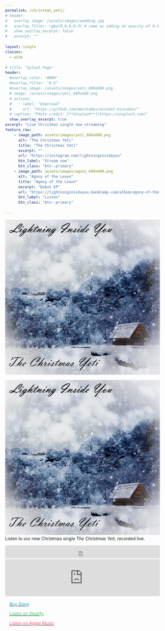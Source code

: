```yaml
---
permalink: /christmas_yeti/
# header:
#   overlay_image: /assets/images/wedding.jpg
#   overlay_filter: rgba(0,0,0,0.3) # same as adding an opacity of 0.5 to a black background
#   show_overlay_excerpt: false
#   excerpt: ""

layout: single
classes:
  - wide

# title: "Splash Page"
header:
  #overlay_color: "#000"
  #overlay_filter: "0.5"
  #overlay_image: /assets/images/yeti_600x600.png
  # image: /assets/images/yeti_600x600.png
  # actions:
  #   - label: "Download"
  #     url: "https://github.com/mmistakes/minimal-mistakes/"
  # caption: "Photo credit: [**Unsplash**](https://unsplash.com)"
  show_overlay_excerpt: true
excerpt: "Live Christmas single now streaming"
feature_row:
    - image_path: assets/images/yeti_600x600.png
      alt: "The Christmas Yeti"
      title: "The Christmas Yeti"
      excerpt: ""
      url: "https://instagram.com/lightninginsideyou"
      btn_label: "Stream now"
      btn_class: "btn--primary" 
    - image_path: assets/images/agony_600x600.png
      alt: "Agony of the Leave"
      title: "Agony of the Leave"
      excerpt: "Debut EP"
      url: "https://lightninginsideyou.bandcamp.com/album/agony-of-the-leave"
      btn_label: "Listen"
      btn_class: "btn--primary"

---
```

![](/assets/images/yeti_600x600.png)

![](christmas_yeti.assets/yeti_600x600.png)
Listen to our new Christmas single <i>The Christmas Yeti</i>, recorded live.
<iframe style="border: 0; width: 100%; height: 42px;" src="https://bandcamp.com/EmbeddedPlayer/track=3005642738/size=small/bgcol=ffffff/linkcol=0687f5/artwork=none/transparent=true/" seamless><a href="https://lightninginsideyou.bandcamp.com/track/the-christmas-yeti">The Christmas Yeti by Lightning Inside You</a></iframe>

<iframe style="border: 0; width: 100%; height: 120px;" src="https://bandcamp.com/EmbeddedPlayer/track=3005642738/size=large/bgcol=ffffff/linkcol=0687f5/tracklist=false/artwork=small/transparent=true/" seamless><a href="https://lightninginsideyou.bandcamp.com/track/the-christmas-yeti">The Christmas Yeti by Lightning Inside You</a></iframe>

<style type="text/css">
    .music_links{ 
    	font-family:-apple-system,BlinkMacSystemFont,"Roboto","Segoe UI","Helvetica Neue","Lucida Grande",Arial,sans-serif;
    	Margin-left: 1em;
    	}
</style>
<a href="https://lightninginsideyou.bandcamp.com/track/the-christmas-yeti?action=buy" rel="nofollow noopener noreferrer"><i class="fab fa-bandcamp" style="color:#1DA0C3"  aria-hidden="true"><span class="music_links" style="color:#1DA0C3">Buy Song</span></i></a>

<a href="https://open.spotify.com/track/5HxyCf3nCNH6WcjdG2Nz86" rel="nofollow noopener noreferrer"><i class="fab fa-spotify" style = "color: #1DD05E"  aria-hidden="true"><span class="music_links" style = "color: #1DD05E">Listen on Spotify</span></i></a>

<a href="https://music.apple.com/us/album/together-we-make-a-compass/304356966?i=304356997" rel="nofollow noopener noreferrer"><i class="fab fa-apple" style = "color: #F25A6E"  aria-hidden="true"><span class="music_links" style = "color: #F25A6E">Listen on Apple Music</span></i></a>

